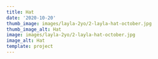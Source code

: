 ```yaml
--- 
title: Hat
date: '2020-10-20'
thumb_image: images/layla-2yo/2-layla-hat-october.jpg
thumb_image_alt: Hat
image: images/layla-2yo/2-layla-hat-october.jpg
image_alt: Hat
template: project
---
```

